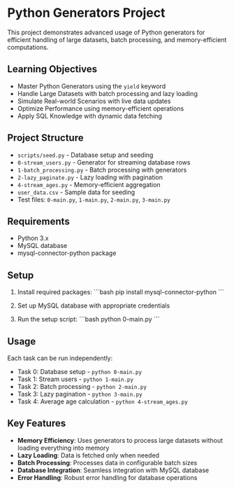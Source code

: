 # Python Generators Project

This project demonstrates advanced usage of Python generators for efficient handling of large datasets, batch processing, and memory-efficient computations.

## Learning Objectives

- Master Python Generators using the `yield` keyword
- Handle Large Datasets with batch processing and lazy loading
- Simulate Real-world Scenarios with live data updates
- Optimize Performance using memory-efficient operations
- Apply SQL Knowledge with dynamic data fetching

## Project Structure

- `scripts/seed.py` - Database setup and seeding
- `0-stream_users.py` - Generator for streaming database rows
- `1-batch_processing.py` - Batch processing with generators
- `2-lazy_paginate.py` - Lazy loading with pagination
- `4-stream_ages.py` - Memory-efficient aggregation
- `user_data.csv` - Sample data for seeding
- Test files: `0-main.py`, `1-main.py`, `2-main.py`, `3-main.py`

## Requirements
- Python 3.x
- MySQL database
- mysql-connector-python package

## Setup

1. Install required packages:
   \`\`\`bash
   pip install mysql-connector-python
   \`\`\`

2. Set up MySQL database with appropriate credentials

3. Run the setup script:
   \`\`\`bash
   python 0-main.py
   \`\`\`

## Usage

Each task can be run independently:

- Task 0: Database setup - `python 0-main.py`
- Task 1: Stream users - `python 1-main.py`
- Task 2: Batch processing - `python 2-main.py`
- Task 3: Lazy pagination - `python 3-main.py`
- Task 4: Average age calculation - `python 4-stream_ages.py`

## Key Features

- **Memory Efficiency**: Uses generators to process large datasets without loading everything into memory
- **Lazy Loading**: Data is fetched only when needed
- **Batch Processing**: Processes data in configurable batch sizes
- **Database Integration**: Seamless integration with MySQL database
- **Error Handling**: Robust error handling for database operations
